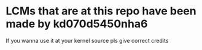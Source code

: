 # LCMs that are at this repo have been made by kd070d5450nha6

If you wanna use it at your kernel source pls give correct credits
